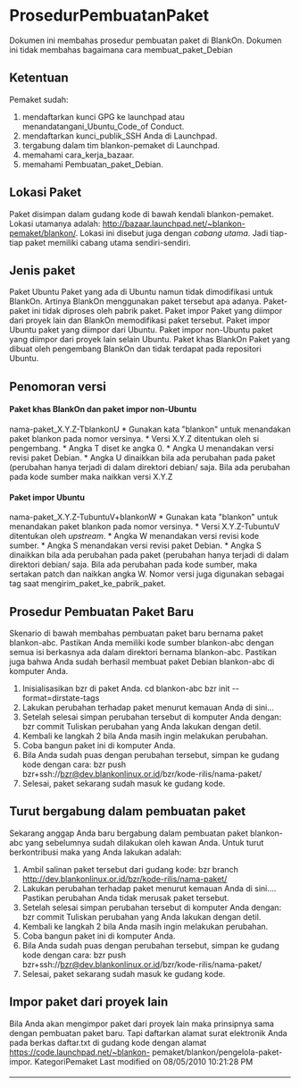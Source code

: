 # ProsedurPembuatanPaket
Dokumen ini membahas prosedur pembuatan paket di BlankOn. Dokumen ini tidak
membahas bagaimana cara membuat_paket_Debian
## Ketentuan
Pemaket sudah:
   1. mendaftarkan kunci GPG ke launchpad atau ​menandatangani_Ubuntu_Code_of
      Conduct.
   2. mendaftarkan ​kunci_publik_SSH Anda di Launchpad.
   3. tergabung dalam tim blankon-pemaket di Launchpad.
   4. memahami ​cara_kerja_bazaar.
   5. memahami Pembuatan_paket_Debian.
## Lokasi Paket
Paket disimpan dalam gudang kode di bawah kendali blankon-pemaket. Lokasi
utamanya adalah: http://bazaar.launchpad.net/~blankon-pemaket/blankon/<nama-
paket>. Lokasi ini disebut juga dengan *cabang utama*. Jadi tiap-tiap paket
memiliki cabang utama sendiri-sendiri.
## Jenis paket
  Paket Ubuntu
      Paket yang ada di Ubuntu namun tidak dimodifikasi untuk BlankOn. Artinya
      BlankOn menggunakan paket tersebut apa adanya. Paket-paket ini tidak
      diproses oleh pabrik paket.
  Paket impor
      Paket yang diimpor dari proyek lain dan BlankOn memodifikasi paket
      tersebut.
  Paket impor Ubuntu
      paket yang diimpor dari Ubuntu.
  Paket impor non-Ubuntu
      paket yang diimpor dari proyek lain selain Ubuntu.
  Paket khas BlankOn
      Paket yang dibuat oleh pengembang BlankOn dan tidak terdapat pada
      repositori Ubuntu.
## Penomoran versi
#### Paket khas BlankOn dan paket impor non-Ubuntu
nama-paket_X.Y.Z-TblankonU
    * Gunakan kata "blankon" untuk menandakan paket blankon pada nomor
      versinya.
    * Versi X.Y.Z ditentukan oleh si pengembang.
    * Angka T diset ke angka 0.
    * Angka U menandakan versi revisi paket Debian.
    * Angka U dinaikkan bila ada perubahan pada paket (perubahan hanya terjadi
      di dalam direktori debian/ saja. Bila ada perubahan pada kode sumber maka
      naikkan versi X.Y.Z
#### Paket impor Ubuntu
nama-paket_X.Y.Z-TubuntuV+blankonW
    * Gunakan kata "blankon" untuk menandakan paket blankon pada nomor
      versinya.
    * Versi X.Y.Z-TubuntuV ditentukan oleh *upstream*.
    * Angka W menandakan versi revisi kode sumber.
    * Angka S menandakan versi revisi paket Debian.
    * Angka S dinaikkan bila ada perubahan pada paket (perubahan hanya terjadi
      di dalam direktori debian/ saja. Bila ada perubahan pada kode sumber,
      maka sertakan patch dan naikkan angka W.
Nomor versi juga digunakan sebagai tag saat mengirim_paket_ke_pabrik_paket.
## Prosedur Pembuatan Paket Baru
Skenario di bawah membahas pembuatan paket baru bernama paket blankon-abc.
Pastikan Anda memiliki kode sumber blankon-abc dengan semua isi berkasnya ada
dalam direktori bernama blankon-abc. Pastikan juga bahwa Anda sudah berhasil
membuat paket Debian blankon-abc di komputer Anda.
   1. Inisialisasikan bzr di paket Anda.
      cd blankon-abc
      bzr init --format=dirstate-tags
   2. Lakukan perubahan terhadap paket menurut kemauan Anda di sini...
   3. Setelah selesai simpan perubahan tersebut di komputer Anda dengan:
      bzr commit
      Tuliskan perubahan yang Anda lakukan dengan detil.
   4. Kembali ke langkah 2 bila Anda masih ingin melakukan perubahan.
   5. Coba bangun paket ini di komputer Anda.
   6. Bila Anda sudah puas dengan perubahan tersebut, simpan ke gudang kode
      dengan cara:
      bzr push bzr+ssh://bzr@dev.blankonlinux.or.id/bzr/kode-rilis/nama-paket/
   7. Selesai, paket sekarang sudah masuk ke gudang kode.
## Turut bergabung dalam pembuatan paket
Sekarang anggap Anda baru bergabung dalam pembuatan paket blankon-abc yang
sebelumnya sudah dilakukan oleh kawan Anda. Untuk turut berkontribusi maka yang
Anda lakukan adalah:
   1. Ambil salinan paket tersebut dari gudang kode:
      bzr branch http://dev.blankonlinux.or.id/bzr/kode-rilis/nama-paket/
   2. Lakukan perubahan terhadap paket menurut kemauan Anda di sini....
      Pastikan perubahan Anda tidak merusak paket tersebut.
   3. Setelah selesai simpan perubahan tersebut di komputer Anda dengan:
      bzr commit
      Tuliskan perubahan yang Anda lakukan dengan detil.
   4. Kembali ke langkah 2 bila Anda masih ingin melakukan perubahan.
   5. Coba bangun paket ini di komputer Anda.
   6. Bila Anda sudah puas dengan perubahan tersebut, simpan ke gudang kode
      dengan cara:
      bzr push bzr+ssh://bzr@dev.blankonlinux.or.id/bzr/kode-rilis/nama-paket/
   7. Selesai, paket sekarang sudah masuk ke gudang kode.
## Impor paket dari proyek lain
Bila Anda akan mengimpor paket dari proyek lain maka prinsipnya sama dengan
pembuatan paket baru. Tapi daftarkan alamat surat elektronik Anda pada berkas
daftar.txt di gudang kode dengan alamat ​https://code.launchpad.net/~blankon-
pemaket/blankon/pengelola-paket-impor.
KategoriPemaket
Last modified on 08/05/2010 10:21:28 PM
#### 
    
 
 
 
 
 
---
 
